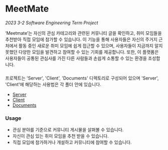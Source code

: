 # MeetMate

*2023 3-2 Software Engineering Term Project*

‘Meetmate’는 자신의 관심 카테고리와 관련된 커뮤니티 글을 확인하고, 취미 모임들을 추천받아 직접 모임에 참가할 수 있습니다.
이 기능을 통해 사용자들은 자신의 주거지 근처에서 활동 중인 새로운 취미 모임에 쉽게 접근할 수 있으며,
사용자들이 지금까지 알지 못했던 다양한 모임을 발견하고 참여할 수 있는 기회를 제공합니다.
또한, 이 플랫폼은 사용자들이 공통된 관심사를 가진 다른 사람들과 손쉽게 소통할 수 있는 환경을 조성합니다.

### 
프로젝트는 'Server', 'Client', 'Documents' 디렉토리로 구성되어 있으며 'Server', 'Client'에 해당하는 사용법은 각 폴더 안에 있습니다.

- [Server](https://github.com/MeetMate2023/2023_SE_MeetMate/tree/main/Server)
- [Client](https://github.com/MeetMate2023/2023_SE_MeetMate/tree/main/Client)
- [Documents](https://github.com/MeetMate2023/2023_SE_MeetMate/tree/main/Documents)


### Usage
- 관심 분야를 기준으로 커뮤니티 게시물을 살펴볼 수 있습니다.
- 자신이 관심 있는 취미 모임을 추천 받을 수 있습니다.
- 직접 모임에 참가하거나 개설하고 커뮤니티에 참여할 수 있습니다.
